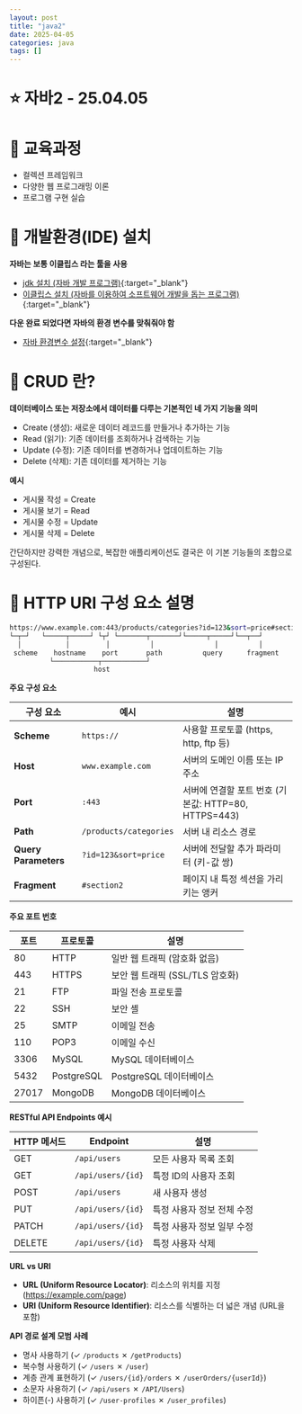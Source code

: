 ```yaml
---
layout: post
title: "java2"
date: 2025-04-05
categories: java
tags: []
---
```


<!-- https://postimages.org/  -->
# ⭐️ 자바2 - 25.04.05

# 📌 교육과정
- 컬렉션 프레임워크
- 다양한 웹 프로그래밍 이론
- 프로그램 구현 실습

# 📌 개발환경(IDE) 설치
**자바는 보통 이클립스 라는 툴을 사용**
- [jdk 설치 (자바 개발 프로그램)](https://download.oracle.com/java/17/archive/jdk-17.0.12_windows-x64_bin.exe){:target="_blank"}
- [이클립스 설치 (자바를 이용하여 소프트웨어 개발을 돕는 프로그램)](https://www.eclipse.org/downloads/){:target="_blank"}

**다운 완료 되었다면 자바의 환경 변수를 맞춰줘야 함**
- [자바 환경변수 설정](https://velog.io/@bi-sz/Java-%ED%99%98%EA%B2%BD-%EB%B3%80%EC%88%98-%EC%84%A4%EC%A0%95%ED%95%98%EA%B8%B0){:target="_blank"}

# 📌 CRUD 란?

**데이터베이스 또는 저장소에서 데이터를 다루는 기본적인 네 가지 기능을 의미**

- Create (생성): 새로운 데이터 레코드를 만들거나 추가하는 기능
- Read (읽기): 기존 데이터를 조회하거나 검색하는 기능
- Update (수정): 기존 데이터를 변경하거나 업데이트하는 기능
- Delete (삭제): 기존 데이터를 제거하는 기능

**예시**
- 게시물 작성 = Create
- 게시물 보기 = Read
- 게시물 수정 = Update
- 게시물 삭제 = Delete

간단하지만 강력한 개념으로, 복잡한 애플리케이션도 결국은 이 기본 기능들의 조합으로 구성된다.

# 📌 HTTP URI 구성 요소 설명

```bash
https://www.example.com:443/products/categories?id=123&sort=price#section2
└─┬─┘   └─────┬─────┘ └┬┘ └───────┬───────┘└─────┬─────┘└──┬──┘
  │           │         │          │               │          │
 scheme    hostname    port       path          query      fragment
          └───────────┬───────────┘
                     host
```

**주요 구성 요소**

| 구성 요소 | 예시 | 설명 |
|---------|------|------|
| **Scheme** | `https://` | 사용할 프로토콜 (https, http, ftp 등) |
| **Host** | `www.example.com` | 서버의 도메인 이름 또는 IP 주소 |
| **Port** | `:443` | 서버에 연결할 포트 번호 (기본값: HTTP=80, HTTPS=443) |
| **Path** | `/products/categories` | 서버 내 리소스 경로 |
| **Query Parameters** | `?id=123&sort=price` | 서버에 전달할 추가 파라미터 (키-값 쌍) |
| **Fragment** | `#section2` | 페이지 내 특정 섹션을 가리키는 앵커 |

**주요 포트 번호**

| 포트 | 프로토콜 | 설명 |
|-----|---------|------|
| 80 | HTTP | 일반 웹 트래픽 (암호화 없음) |
| 443 | HTTPS | 보안 웹 트래픽 (SSL/TLS 암호화) |
| 21 | FTP | 파일 전송 프로토콜 |
| 22 | SSH | 보안 셸 |
| 25 | SMTP | 이메일 전송 |
| 110 | POP3 | 이메일 수신 |
| 3306 | MySQL | MySQL 데이터베이스 |
| 5432 | PostgreSQL | PostgreSQL 데이터베이스 |
| 27017 | MongoDB | MongoDB 데이터베이스 |

**RESTful API Endpoints 예시**

| HTTP 메서드 | Endpoint | 설명 |
|------------|----------|------|
| GET | `/api/users` | 모든 사용자 목록 조회 |
| GET | `/api/users/{id}` | 특정 ID의 사용자 조회 |
| POST | `/api/users` | 새 사용자 생성 |
| PUT | `/api/users/{id}` | 특정 사용자 정보 전체 수정 |
| PATCH | `/api/users/{id}` | 특정 사용자 정보 일부 수정 |
| DELETE | `/api/users/{id}` | 특정 사용자 삭제 |

**URL vs URI**

- **URL (Uniform Resource Locator)**: 리소스의 위치를 지정 (https://example.com/page)
- **URI (Uniform Resource Identifier)**: 리소스를 식별하는 더 넓은 개념 (URL을 포함)

**API 경로 설계 모범 사례**

- 명사 사용하기 (✓ `/products` ✗ `/getProducts`)
- 복수형 사용하기 (✓ `/users` ✗ `/user`)
- 계층 관계 표현하기 (✓ `/users/{id}/orders` ✗ `/userOrders/{userId}`)
- 소문자 사용하기 (✓ `/api/users` ✗ `/API/Users`)
- 하이픈(-) 사용하기 (✓ `/user-profiles` ✗ `/user_profiles`)
